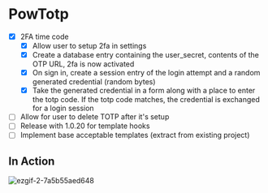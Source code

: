 # PowTotp

- [x] 2FA time code
  - [x] Allow user to setup 2fa in settings
  - [x] Create a database entry containing the user_secret, contents of the OTP URL, 2fa is now activated
  - [x] On sign in, create a session entry of the login attempt and a random generated credential (random bytes)
  - [x] Take the generated credential in a form along with a place to enter the totp code. If the totp code matches, the credential is exchanged for a login session
- [ ] Allow for user to delete TOTP after it's setup
- [ ] Release with 1.0.20 for template hooks
- [ ] Implement base acceptable templates (extract from existing project)

## In Action

![ezgif-2-7a5b55aed648](https://user-images.githubusercontent.com/1231659/77272726-42c85a00-6c88-11ea-8e27-5c19ad351069.gif)
